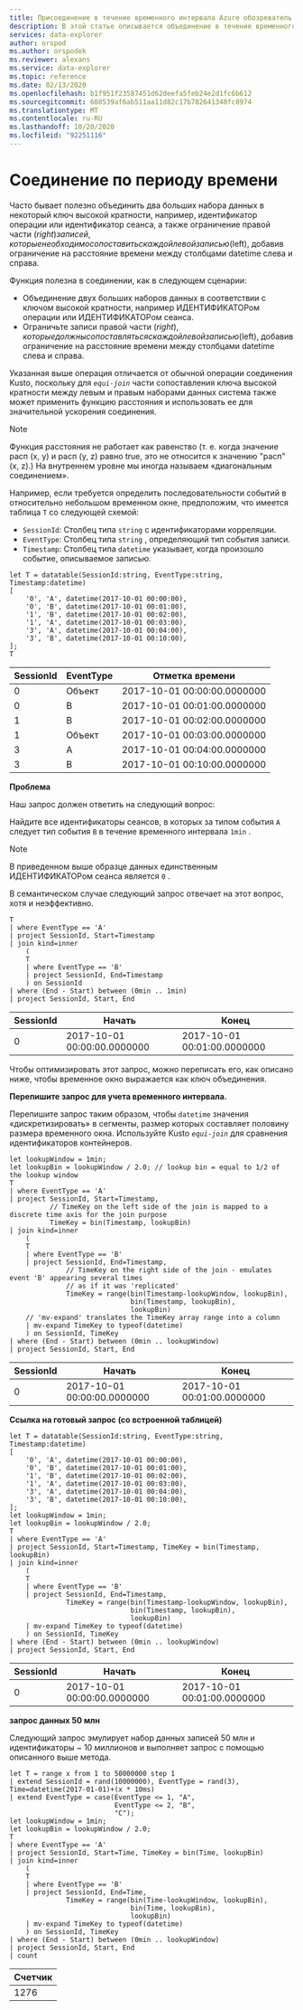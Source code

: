 ```yaml
---
title: Присоединение в течение временного интервала Azure обозреватель данных
description: В этой статье описывается объединение в течение временного интервала в Azure обозреватель данных.
services: data-explorer
author: orspod
ms.author: orspodek
ms.reviewer: alexans
ms.service: data-explorer
ms.topic: reference
ms.date: 02/13/2020
ms.openlocfilehash: b1f951f23587451d62deefa5feb24e2d1fc6b612
ms.sourcegitcommit: 608539af6ab511aa11d82c17b782641340fc8974
ms.translationtype: MT
ms.contentlocale: ru-RU
ms.lasthandoff: 10/20/2020
ms.locfileid: "92251116"
---
```

# <a name="time-window-join"></a>Соединение по периоду времени

Часто бывает полезно объединить два больших набора данных в некоторый ключ высокой кратности, например, идентификатор операции или идентификатор сеанса, а также ограничение правой части ($right) записей, которые необходимо сопоставить с каждой левой записью ($left), добавив ограничение на расстояние времени между столбцами datetime слева и справа.

Функция полезна в соединении, как в следующем сценарии:
* Объединение двух больших наборов данных в соответствии с ключом высокой кратности, например ИДЕНТИФИКАТОРом операции или ИДЕНТИФИКАТОРом сеанса.
* Ограничьте записи правой части ($right), которые должны сопоставляться с каждой левой записью ($left), добавив ограничение на расстояние времени между столбцами datetime слева и справа.

Указанная выше операция отличается от обычной операции соединения Kusto, поскольку для *`equi-join`* части сопоставления ключа высокой кратности между левым и правым наборами данных система также может применить функцию расстояния и использовать ее для значительной ускорения соединения.

> [!NOTE]
> Функция расстояния не работает как равенство (т. е. когда значение расп (x, y) и расп (y, z) равно true, это не относится к значению "расп" (x, z).) На внутреннем уровне мы иногда называем «диагональным соединением».

Например, если требуется определить последовательности событий в относительно небольшом временном окне, предположим, что имеется таблица `T` со следующей схемой:

* `SessionId`: Столбец типа `string` с идентификаторами корреляции.
* `EventType`: Столбец типа `string` , определяющий тип события записи.
* `Timestamp`: Столбец типа `datetime` указывает, когда произошло событие, описываемое записью.

<!-- csl: https://help.kusto.windows.net:443/Samples -->
```kusto
let T = datatable(SessionId:string, EventType:string, Timestamp:datetime)
[
    '0', 'A', datetime(2017-10-01 00:00:00),
    '0', 'B', datetime(2017-10-01 00:01:00),
    '1', 'B', datetime(2017-10-01 00:02:00),
    '1', 'A', datetime(2017-10-01 00:03:00),
    '3', 'A', datetime(2017-10-01 00:04:00),
    '3', 'B', datetime(2017-10-01 00:10:00),
];
T
```

|SessionId|EventType|Отметка времени|
|---|---|---|
|0|Объект|2017-10-01 00:00:00.0000000|
|0|B|2017-10-01 00:01:00.0000000|
|1|B|2017-10-01 00:02:00.0000000|
|1|Объект|2017-10-01 00:03:00.0000000|
|3|A|2017-10-01 00:04:00.0000000|
|3|B|2017-10-01 00:10:00.0000000|


**Проблема**

Наш запрос должен ответить на следующий вопрос:

   Найдите все идентификаторы сеансов, в которых за типом события `A` следует тип события `B` в течение временного интервала `1min` .

> [!NOTE]
> В приведенном выше образце данных единственным ИДЕНТИФИКАТОРом сеанса является `0` .

В семантическом случае следующий запрос отвечает на этот вопрос, хотя и неэффективно.

```kusto
T 
| where EventType == 'A'
| project SessionId, Start=Timestamp
| join kind=inner
    (
    T 
    | where EventType == 'B'
    | project SessionId, End=Timestamp
    ) on SessionId
| where (End - Start) between (0min .. 1min)
| project SessionId, Start, End 

```

|SessionId|Начать|Конец|
|---|---|---|
|0|2017-10-01 00:00:00.0000000|2017-10-01 00:01:00.0000000|

Чтобы оптимизировать этот запрос, можно переписать его, как описано ниже, чтобы временное окно выражается как ключ объединения.

**Перепишите запрос для учета временного интервала.**

Перепишите запрос таким образом, чтобы `datetime` значения «дискретизировать» в сегменты, размер которых составляет половину размера временного окна. Используйте Kusto *`equi-join`* для сравнения идентификаторов контейнеров.

```kusto
let lookupWindow = 1min;
let lookupBin = lookupWindow / 2.0; // lookup bin = equal to 1/2 of the lookup window
T 
| where EventType == 'A'
| project SessionId, Start=Timestamp,
          // TimeKey on the left side of the join is mapped to a discrete time axis for the join purpose
          TimeKey = bin(Timestamp, lookupBin)
| join kind=inner
    (
    T 
    | where EventType == 'B'
    | project SessionId, End=Timestamp,
              // TimeKey on the right side of the join - emulates event 'B' appearing several times
              // as if it was 'replicated'
              TimeKey = range(bin(Timestamp-lookupWindow, lookupBin),
                              bin(Timestamp, lookupBin),
                              lookupBin)
    // 'mv-expand' translates the TimeKey array range into a column
    | mv-expand TimeKey to typeof(datetime)
    ) on SessionId, TimeKey 
| where (End - Start) between (0min .. lookupWindow)
| project SessionId, Start, End 
```

|SessionId|Начать|Конец|
|---|---|---|
|0|2017-10-01 00:00:00.0000000|2017-10-01 00:01:00.0000000|

**Ссылка на готовый запрос (со встроенной таблицей)**

<!-- csl: https://help.kusto.windows.net:443/Samples -->
```kusto
let T = datatable(SessionId:string, EventType:string, Timestamp:datetime)
[
    '0', 'A', datetime(2017-10-01 00:00:00),
    '0', 'B', datetime(2017-10-01 00:01:00),
    '1', 'B', datetime(2017-10-01 00:02:00),
    '1', 'A', datetime(2017-10-01 00:03:00),
    '3', 'A', datetime(2017-10-01 00:04:00),
    '3', 'B', datetime(2017-10-01 00:10:00),
];
let lookupWindow = 1min;
let lookupBin = lookupWindow / 2.0;
T 
| where EventType == 'A'
| project SessionId, Start=Timestamp, TimeKey = bin(Timestamp, lookupBin)
| join kind=inner
    (
    T 
    | where EventType == 'B'
    | project SessionId, End=Timestamp,
              TimeKey = range(bin(Timestamp-lookupWindow, lookupBin),
                              bin(Timestamp, lookupBin),
                              lookupBin)
    | mv-expand TimeKey to typeof(datetime)
    ) on SessionId, TimeKey 
| where (End - Start) between (0min .. lookupWindow)
| project SessionId, Start, End 
```

|SessionId|Начать|Конец|
|---|---|---|
|0|2017-10-01 00:00:00.0000000|2017-10-01 00:01:00.0000000|


**запрос данных 50 млн**

Следующий запрос эмулирует набор данных записей 50 млн и идентификаторы ~ 10 миллионов и выполняет запрос с помощью описанного выше метода.

<!-- csl: https://help.kusto.windows.net:443/Samples -->
```kusto
let T = range x from 1 to 50000000 step 1
| extend SessionId = rand(10000000), EventType = rand(3), Time=datetime(2017-01-01)+(x * 10ms)
| extend EventType = case(EventType <= 1, "A",
                          EventType <= 2, "B",
                          "C");
let lookupWindow = 1min;
let lookupBin = lookupWindow / 2.0;
T 
| where EventType == 'A'
| project SessionId, Start=Time, TimeKey = bin(Time, lookupBin)
| join kind=inner
    (
    T 
    | where EventType == 'B'
    | project SessionId, End=Time, 
              TimeKey = range(bin(Time-lookupWindow, lookupBin), 
                              bin(Time, lookupBin),
                              lookupBin)
    | mv-expand TimeKey to typeof(datetime)
    ) on SessionId, TimeKey 
| where (End - Start) between (0min .. lookupWindow)
| project SessionId, Start, End 
| count 
```

|Счетчик|
|---|
|1276|
